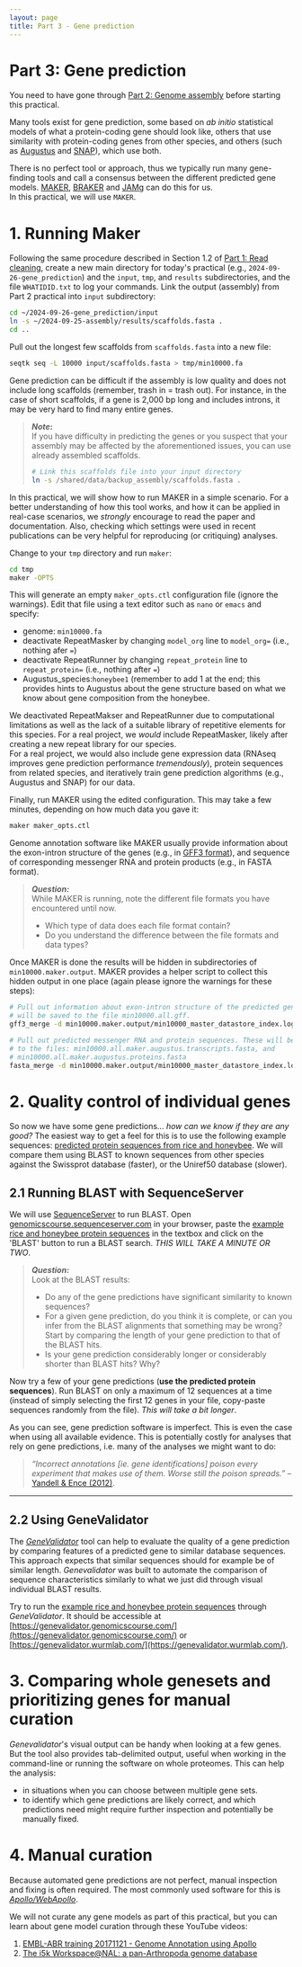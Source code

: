 ```yaml
---
layout: page
title: Part 3 - Gene prediction
---
```


# Part 3: Gene prediction

You need to have gone through [Part 2: Genome assembly](pt-2-assembly.html)
before starting this practical.

Many tools exist for gene prediction, some based on *ab initio* statistical
models of what a protein-coding gene should look like, others that use
similarity with protein-coding genes from other species, and others (such as
[Augustus](http://bioinf.uni-greifswald.de/augustus/) and
[SNAP](https://github.com/KorfLab/SNAP)), which use both.  

There is no perfect tool or approach, thus we typically run many gene-finding
tools and call a consensus between the different predicted gene models. 
[MAKER](http://www.yandell-lab.org/software/maker.html), 
[BRAKER](https://github.com/Gaius-Augustus/BRAKER) and 
[JAMg](https://github.com/genomecuration/JAMg) can do this for us.  
In this practical, we will use `MAKER`.

# 1. Running Maker

Following the same procedure described in Section 1.2 of
[Part 1: Read cleaning](pt-1-read-cleaning.html), create a new main directory
for today's practical (e.g., `2024-09-26-gene_prediction`) and the `input`,
`tmp`, and `results` subdirectories, and the file `WHATIDID.txt` to log your
commands.
Link the output (assembly) from Part 2 practical into `input` subdirectory:

```bash
cd ~/2024-09-26-gene_prediction/input
ln -s ~/2024-09-25-assembly/results/scaffolds.fasta .
cd ..
```

Pull out the longest few scaffolds from `scaffolds.fasta` into a new file:

```bash
seqtk seq -L 10000 input/scaffolds.fasta > tmp/min10000.fa
```

Gene prediction can be difficult if the assembly is low quality and does not
include long scaffolds (remember, trash in = trash out). 
For instance, in the case of short scaffolds, if a gene
is 2,000 bp long and includes introns, it may be very hard to find many entire
genes. 

> **_Note_:**  
> If you have difficulty in predicting the genes or you suspect that your
> assembly may be affected by the aforementioned issues, you can use already
> assembled scaffolds.
> ```bash
> # Link this scaffolds file into your input directory
> ln -s /shared/data/backup_assembly/scaffolds.fasta .
> ```

In this practical, we will show how to run MAKER in a simple scenario. For a
better understanding of how this tool works, and how it can be applied in real-case scenarios, 
we *strongly* encourage to read the paper and documentation. Also, checking
which settings were used in recent publications can be very helpful for reproducing (or critiquing) analyses. 

Change to your `tmp` directory and run `maker`:

```bash
cd tmp
maker -OPTS
```
This will generate an empty `maker_opts.ctl` configuration file (ignore the
warnings). Edit that file using a text editor such as `nano` or `emacs` and
specify:

  * genome: `min10000.fa`
  * deactivate RepeatMasker by changing `model_org` line to `model_org=` 
    (i.e., nothing afer `=`)
  * deactivate RepeatRunner by changing `repeat_protein` line to 
    `repeat_protein=` (i.e., nothing after `=`)
  * Augustus_species:`honeybee1` (remember to add 1 at the end; this provides
    hints to Augustus about the gene structure based on what we know about gene composition from the honeybee.

We deactivated RepeatMakser and RepeatRunner due to computational limitations
as well as the lack of a suitable library of repetitive elements for this
species. For a real project, we *would* include RepeatMasker, likely after 
creating a new repeat library for our species.  
For a real project, we would also include gene expression data (RNAseq improves
gene prediction performance *tremendously*), protein sequences from related
species, and iteratively train gene prediction algorithms (e.g., Augustus and
SNAP) for our data.

Finally, run MAKER using the edited configuration. This may take a few 
minutes, depending on how much data you gave it:

```bash
maker maker_opts.ctl
```

Genome annotation software like MAKER usually provide information about the 
exon-intron structure of the genes (e.g., in 
[GFF3 format](https://github.com/The-Sequence-Ontology/Specifications/blob/master/gff3.md)),
and sequence of corresponding messenger RNA and protein products (e.g., in
FASTA format).

> **_Question:_**  
> While MAKER is running, note the different file formats you have 
> encountered until now.  
> * Which type of data does each file format contain?
> * Do you understand the difference between the file formats and data
>   types?

Once MAKER is done the results will be hidden in subdirectories of 
`min10000.maker.output`. MAKER provides a helper script to collect this hidden
output in one place (again please ignore the warnings for these steps):

```bash
# Pull out information about exon-intron structure of the predicted genes. This
# will be saved to the file min10000.all.gff.
gff3_merge -d min10000.maker.output/min10000_master_datastore_index.log

# Pull out predicted messenger RNA and protein sequences. These will be saved
# to the files: min10000.all.maker.augustus.transcripts.fasta, and
# min10000.all.maker.augustus.proteins.fasta
fasta_merge -d min10000.maker.output/min10000_master_datastore_index.log
```

# 2. Quality control of individual genes

So now we have some gene predictions... *how can we know if they are any good?*
The easiest way to get a feel for this is to use the following example
sequences: [predicted protein sequences from rice and honeybee](predictions.fa).
We will compare them using BLAST to known sequences from other species against the Swissprot database (faster), or the Uniref50 database (slower).

## 2.1 Running BLAST with SequenceServer

We will use [SequenceServer](https://sequenceserver.com) to run BLAST. Open [genomicscourse.sequenceserver.com](https://genomicscourse.sequenceserver.com) in your browser, paste the [example rice and honeybee protein sequences](predictions.fa) 
in the textbox and click on the 'BLAST' button to run a BLAST search. *THIS WILL TAKE A MINUTE 
OR TWO*. 
<!-- Alternatively, you may use the results of the 
[BLAST that we performed before](https://genomicscourse.sequenceserver.com/42c77718-7b26-43eb-8315-d4ee9df96985).
 -->
> **_Question:_**  
> Look at the BLAST results:
> * Do any of the gene predictions have significant similarity to known 
>   sequences?
> * For a given gene prediction, do you think it is complete, or can you infer
>   from the BLAST alignments that something may be wrong?
> Start by comparing the length of your gene prediction to that of the BLAST
> hits.  
> * Is your gene prediction considerably longer or considerably shorter than 
>   BLAST hits? Why?

Now try a few of your gene predictions (**use the predicted protein 
sequences**). Run BLAST on only a maximum of 12 sequences at a time (instead of
simply selecting the first 12 genes in your file, copy-paste sequences randomly
from  the file). *This will take a bit longer*. 

As you can see, gene prediction software is imperfect. This is even the case
when using all available evidence. This is potentially costly for analyses that
rely on gene predictions, i.e. many of the analyses we might want to do:

> *“Incorrect annotations [ie. gene identifications] poison every experiment 
> that makes use of them. Worse still the poison spreads.”* – 
> [Yandell & Ence (2012)](http://www.ncbi.nlm.nih.gov/pubmed/22510764).

---

## 2.2 Using GeneValidator

The
[*GeneValidator*](http://bioinformatics.oxfordjournals.org/content/32/10/1559.long)
tool can help to evaluate the quality of a gene prediction by comparing features
of a predicted gene to similar database sequences. This approach expects that
similar sequences should for example be of similar length. *Genevalidator* was
built to automate the comparison of sequence characteristics similarly to what we just did through visual individual BLAST results.

Try to run the [example rice and honeybee protein sequences](predictions.fa)
through *GeneValidator*. It should be accessible at [https://genevalidator.genomicscourse.com/](https://genevalidator.genomicscourse.com/) or [https://genevalidator.wurmlab.com/](https://genevalidator.wurmlab.com/). 


# 3. Comparing whole genesets and prioritizing genes for manual curation

*Genevalidator*'s visual output can be handy when looking at a few genes. But the 
tool also provides tab-delimited output, useful when working in the command-line
or running the software on whole proteomes. This can help the analysis:
  * in situations when you can choose between multiple gene sets.
  * to identify which gene predictions are likely correct, and which predictions
    need might require further inspection and potentially be manually fixed.

# 4. Manual curation

Because automated gene predictions are not perfect, manual inspection and fixing
is often required. The most commonly used software for this is
[*Apollo/WebApollo*](http://genomearchitect.org/).

We will not curate any gene models as part of this practical, but you can learn
about gene model curation through these YouTube videos:

1. [EMBL-ABR training 20171121 - Genome Annotation using Apollo](https://youtu.be/Wec7ZlXykQc)
2. [The i5k Workspace@NAL: a pan-Arthropoda genome database](https://youtu.be/HYo2RQa4BUI?t=865)
